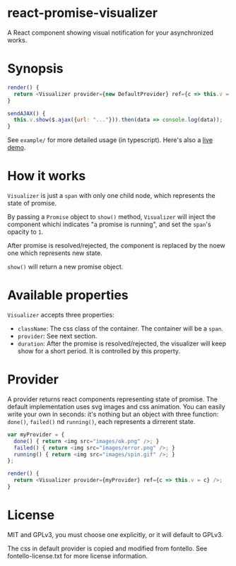 # react-promise-visualizer
A React component showing visual notification for your asynchronized works.

# Synopsis

```js
render() {
  return <Visualizer provider={new DefaultProvider} ref={c => this.v = c} />;
}

sendAJAX() {
  this.v.show($.ajax({url: "..."})).then(data => console.log(data));
}
```

See `example/` for more detailed usage (in typescript). Here's also a [live demo](https://ronmi.github.io/react-promise-visualizer/).

# How it works

`Visualizer` is just a `span` with only one child node, which represents the state of promise.

By passing a `Promise` object to `show()` method, `Visualizer` will inject the component whichi indicates "a promise is running", and set the `span`'s opacity to `1`.

After promise is resolved/rejected, the component is replaced by the noew one which represents new state.

`show()` will return a new promise object.

# Available properties

`Visualizer` accepts three properties:

- `className`: The css class of the container. The container will be a `span`.
- `provider`: See next section.
- `duration`: After the promise is resolved/rejected, the visualizer will keep show for a short period. It is controlled by this property.

# Provider

A provider returns react components representing state of promise. The default implementation uses svg images and css animation. You can easily write your own in seconds: it's nothing but an object with three function: `done()`, `failed()` nd `running()`, each represents a dirrerent state.

```js
var myProvider = {
  done() { return <img src="images/ok.png" />; }
  failed() { return <img src="images/error.png" />; }
  running() { return <img src="images/spin.gif" />; }
};

render() {
  return <Visualizer provider={myProvider} ref={c => this.v = c} />;
}

```

# License

MIT and GPLv3, you must choose one explicitly, or it will default to GPLv3.

The css in default provider is copied and modified from fontello. See fontello-license.txt for more license information.
